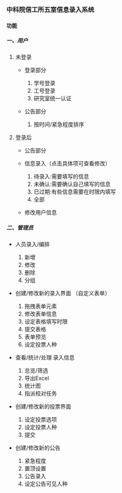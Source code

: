 ### 中科院信工所五室信息录入系统

####  功能
##### 一、用户
 1. 未登录
    - 登录部分
      1. 学号登录
      2. 工号登录
      3. 研究室统一认证

    - 公告部分
      1. 按时间/紧急程度排序
 
 2. 登录后
    - 公告部分

    - 信息录入（点击具体项可查看修改）
      1. 待录入:需要填写的信息
      2. 未确认:需要确认自己填写的信息
      3. 已过期:有些信息需要在时限内填写
      4. 全部

    - 修改用户信息


##### 二、管理员
-  人员录入/编排
    1. 新增
    2. 修改
    3. 删除
    4. 分组

-  创建/修改新的录入界面 （自定义表单）
    1. 拖拽表单元素
    2. 修改表单信息
    3. 设定表格填写时限
    4. 提交表格
    5. 表单预览
    6. 设定投票人种

- 查看/统计/处理 录入信息
    1. 总览/筛选
    2. 导出Excel
    3. 统计图
    4. 指派校对任务

-  创建/修改新的投票界面
    1. 设定投票选项
    2. 设定投票人种
    3. 提交

-  创建/修改新的公告
    1. 紧急程度
    2. 置顶设置
    3. 公告录入
    4. 设定公告可见人种
    